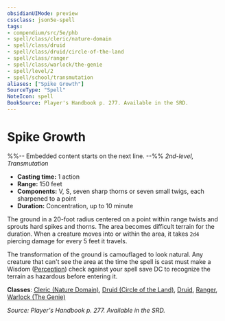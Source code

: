 ```yaml
---
obsidianUIMode: preview
cssclass: json5e-spell
tags:
- compendium/src/5e/phb
- spell/class/cleric/nature-domain
- spell/class/druid
- spell/class/druid/circle-of-the-land
- spell/class/ranger
- spell/class/warlock/the-genie
- spell/level/2
- spell/school/transmutation
aliases: ["Spike Growth"]
SourceType: "Spell"
NoteIcon: spell
BookSource: Player's Handbook p. 277. Available in the SRD.
---
```

# Spike Growth
%%-- Embedded content starts on the next line. --%%
*2nd-level, Transmutation*  

- **Casting time:** 1 action
- **Range:** 150 feet
- **Components:** V, S, seven sharp thorns or seven small twigs, each sharpened to a point
- **Duration:** Concentration, up to 10 minute

The ground in a 20-foot radius centered on a point within range twists and sprouts hard spikes and thorns. The area becomes difficult terrain for the duration. When a creature moves into or within the area, it takes `2d4` piercing damage for every 5 feet it travels.

The transformation of the ground is camouflaged to look natural. Any creature that can't see the area at the time the spell is cast must make a Wisdom ([Perception](/2-Mechanics/CLI/rules/skills.md#Perception)) check against your spell save DC to recognize the terrain as hazardous before entering it.

**Classes**: [Cleric (Nature Domain)](/2-Mechanics/CLI/classes/cleric-nature-domain.md), [Druid (Circle of the Land)](/2-Mechanics/CLI/classes/druid-circle-of-the-land.md), [Druid](/2-Mechanics/CLI/classes/druid.md), [Ranger](/2-Mechanics/CLI/classes/ranger.md), [Warlock (The Genie)](/2-Mechanics/CLI/classes/warlock-the-genie-tce.md)

*Source: Player's Handbook p. 277. Available in the SRD.*